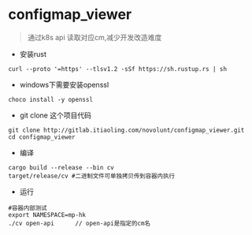 # configmap_viewer

>通过k8s api 读取对应cm,减少开发改造难度

- 安装rust
```
curl --proto '=https' --tlsv1.2 -sSf https://sh.rustup.rs | sh
```

- windows下需要安装openssl
```
choco install -y openssl
```

- git clone 这个项目代码

```
git clone http://gitlab.itiaoling.com/novolunt/configmap_viewer.git
cd configmap_viewer
```

- 编译
```
cargo build --release --bin cv
target/release/cv #二进制文件可单独拷贝传到容器内执行
```

- 运行
```
#容器内部测试
export NAMESPACE=mp-hk  
./cv open-api      // open-api是指定的cm名
```
